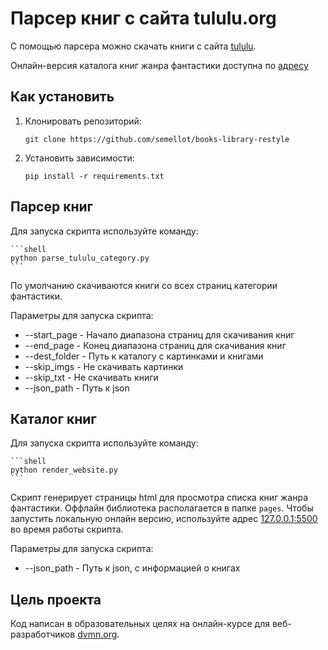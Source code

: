 # Парсер книг с сайта tululu.org

С помощью парсера можно скачать книги с сайта [tululu](https://tululu.org/).

Онлайн-версия каталога книг жанра фантастики доступна по [адресу](https://semellot.github.io/books-library-restyle/pages/index1.html)

## Как установить
1. Клонировать репозиторий:

    ```shell
    git clone https://github.com/semellot/books-library-restyle
    ```

2. Установить зависимости:

    ```shell
    pip install -r requirements.txt
    ```

## Парсер книг
Для запуска скрипта используйте команду:

    ```shell
    python parse_tululu_category.py
    ```

По умолчанию скачиваются книги со всех страниц категории фантастики.

Параметры для запуска скрипта:
- --start_page - Начало диапазона страниц для скачивания книг
- --end_page - Конец диапазона страниц для скачивания книг
- --dest_folder - Путь к каталогу с картинками и книгами
- --skip_imgs - Не скачивать картинки
- --skip_txt - Не скачивать книги
- --json_path - Путь к json

## Каталог книг
Для запуска скрипта используйте команду:

    ```shell
    python render_website.py
    ```

Скрипт генерирует страницы html для просмотра списка книг жанра фантастики.
Оффлайн библиотека располагается в папке `pages`.
Чтобы запустить локальную онлайн версию, используйте адрес [127.0.0.1:5500](http://127.0.0.1:5500/) во время работы скрипта.

Параметры для запуска скрипта:
- --json_path - Путь к json, с информацией о книгах


## Цель проекта

Код написан в образовательных целях на онлайн-курсе для веб-разработчиков
[dvmn.org](dvmn.org).
